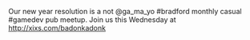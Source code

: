 Our new year resolution is a not @ga_ma_yo #bradford monthly casual #gamedev pub meetup.  Join us this Wednesday at http://xixs.com/badonkadonk